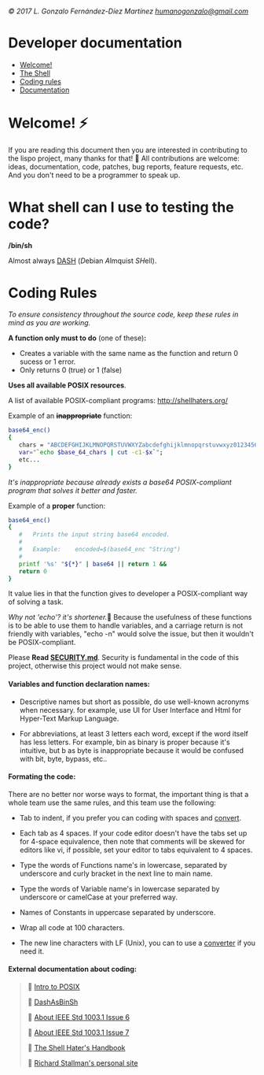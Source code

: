 ###### © 2017 L. Gonzalo Fernández-Díez Martínez <humanogonzalo@gmail.com>

# Developer documentation

* <a href="#welcome">Welcome!</a>
* <a href="#shell">The Shell</a>
* <a href="#coding-rules">Coding rules</a>
* <a href="#documentation">Documentation</a>

<a name="welcome"></a>

# Welcome! :zap:

If you are reading this document then you are interested in contributing to the lispo 
project, many thanks for that! :clap:
All contributions are welcome: ideas, documentation, code, patches, bug reports, 
feature requests, etc.  And you don't need to be a programmer to speak up.

<a name="shell"></a>

# What shell can I use to testing the code?

**/bin/sh**

Almost always [DASH](http://gondor.apana.org.au/~herbert/dash/) (*D*ebian *A*lmquist 
*SH*ell).

<a name="coding-rules"></a>

# Coding Rules

_To ensure consistency throughout the source code, keep these rules in mind as you 
are working._

**A function only must to do**  (one of these)**:**
 - Creates a variable with the same name as the function and return 0 sucess or 1 error.
 - Only returns  0 (true) or 1 (false)

**Uses all available POSIX resources**.

A list of available POSIX-compliant programs: 
http://shellhaters.org/
 
 Example of an <del>__inappropriate__</del> function:
 ```sh
 base64_enc()
 {
 	chars = "ABCDEFGHIJKLMNOPQRSTUVWXYZabcdefghijklmnopqrstuvwxyz0123456789+/"
 	var="`echo $base_64_chars | cut -c1-$x`";
 	etc...
 }
 ```
 _It's inappropriate because already exists a base64 POSIX-compliant program that 
 solves it better and faster._
 
 Example of a **proper** function:
 ```sh
base64_enc()
{
	#	Prints the input string base64 encoded.
	#
	#	Example:	encoded=$(base64_enc "String")
	#
	printf '%s' "${*}" | base64 || return 1 &&
	return 0
}
 ```
 It value lies in that the function gives to developer a POSIX-compliant way of 
 solving a task.
 
 *Why not 'echo'? it's shortener.*:thought_balloon: 
 Because the usefulness of these functions is to be able to use them to handle 
 variables, and a carriage return is not friendly with variables, "echo -n" would 
 solve the issue, but then it wouldn't be POSIX-compliant.

Please **Read 
 [SECURITY.md](https://github.com/gonzalofdz/lispo/blob/master/.github/SECURITY.md)**. 
 Security is fundamental in the code of this project, otherwise this project would 
 not make sense.
 
#### Variables and function declaration names:

 * Descriptive names but short as possible, do use well-known acronyms when necessary.
   for example, use UI for User Interface and Html for Hyper-Text Markup Language.

 * For abbreviations, at least 3 letters each word, except if the word itself has less 
   letters. For example, bin as binary is proper because it's intuitive, but b as byte is 
   inappropriate because it would be confused with bit, byte, bypass, etc..

#### Formating the code:

There are no better nor worse ways to format, the important thing is that a whole team 
use the same rules, and this team use the following:

* Tab to indent, if you prefer you can coding with spaces and 
  [convert](https://www.browserling.com/tools/spaces-to-tabs).

* Each tab as 4 spaces. If your code editor doesn't have the tabs set up for 4-space 
  equivalence, then note that comments will be skewed for editors like vi, if possible, 
  set your editor to tabs equivalent to 4 spaces.

* Type the words of Functions name's in lowercase, separated by underscore and curly 
  bracket in the next line to main name.

* Type the words of Variable name's in lowercase separated by underscore or camelCase at 
  your preferred way.

* Names of Constants in uppercase separated by underscore.

* Wrap all code at 100 characters.

* The new line characters with LF (Unix), you can to use a
  [converter](http://newline.nadav.org/) if you need it.

 <a name="documentation"></a>
 
#### External documentation about coding:

 > :link: [Intro to POSIX](http://people.fas.harvard.edu/~lib113/reference/unix/portable_scripting.html)
 >
 > :link: [DashAsBinSh](https://wiki.ubuntu.com/DashAsBinSh)
 >
 > :link: [About IEEE Std 1003.1 Issue 6](http://bit.ly/2jkXDdD)
 >
 > :link: [About IEEE Std 1003.1 Issue 7](http://pubs.opengroup.org/onlinepubs/9699919799/)
 >
 > :link: [The Shell Hater's Handbook](http://shellhaters.org/)
 >
 > :link: [Richard Stallman's personal site](https://stallman.org/articles/posix.html)

